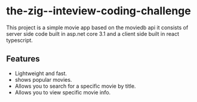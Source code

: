 # the-zig--inteview-coding-challenge

This project is a simple movie app based on the moviedb api it consists of server side code built in asp.net core 3.1 and a client side built in react typescript.
## Features

- Lightweight and fast.
- shows popular movies.
- Allows you to search for a specific movie by title.
- Allows you to view specific movie info.
